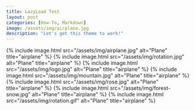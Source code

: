 ```yaml
---
title: LazyLoad Test
layout: post
categories: [How-To, Markdown]
image: /assets/img/airplane.jpg
description: "Let's get this theme to work!"
---
```


{% include image.html src="/assets/img/airplane.jpg" alt="Plane" title="airplane" %}
{% include image.html src="/assets/img/rotation.jpg" alt="Plane" title="airplane" %}
{% include image.html src="/assets/img/logo.jpg" alt="Plane" title="airplane" %}
{% include image.html src="/assets/img/mountain.jpg" alt="Plane" title="airplane" %}
{% include image.html src="/assets/img/rose.jpg" alt="Plane" title="airplane" %}
{% include image.html src="/assets/img/forest-snow.jpg" alt="Plane" title="airplane" %}
{% include image.html src="/assets/img/rotation.gif" alt="Plane" title="airplane" %}